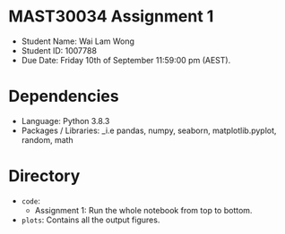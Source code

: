 # MAST30034 Assignment 1
- Student Name: Wai Lam Wong
- Student ID: 1007788
- Due Date: Friday 10th of September 11:59:00 pm (AEST).

# Dependencies
- Language: Python 3.8.3
- Packages / Libraries: _i.e pandas, numpy, seaborn, matplotlib.pyplot, random, math


# Directory
- `code`:
    - Assignment 1: Run the whole notebook from top to bottom.
- `plots`: Contains all the output figures.